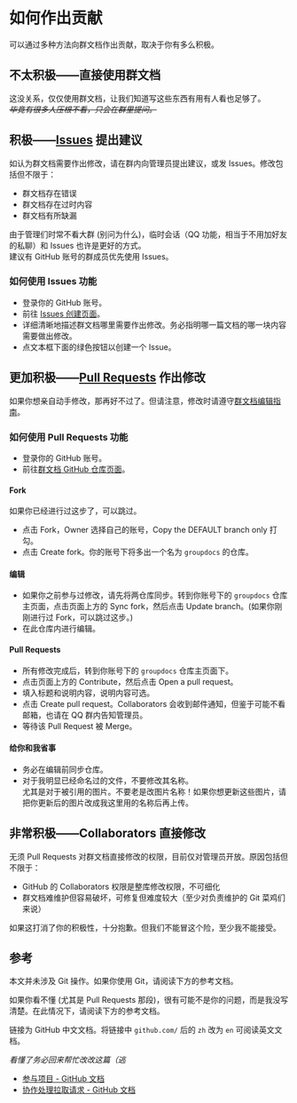 # 如何作出贡献

可以通过多种方法向群文档作出贡献，取决于你有多么积极。

## 不太积极——直接使用群文档

这没关系，仅仅使用群文档，让我们知道写这些东西有用有人看也足够了。  
~~*毕竟有很多人压根不看，只会在群里提问。*~~

## 积极——[Issues](https://github.com/PumpkinJui/groupdocs/issues) 提出建议

如认为群文档需要作出修改，请在群内向管理员提出建议，或发 Issues。修改包括但不限于：

- 群文档存在错误
- 群文档存在过时内容
- 群文档有所缺漏

由于管理们时常不看大群 (别问为什么)，临时会话（QQ 功能，相当于不用加好友的私聊）和 Issues 也许是更好的方式。  
建议有 GitHub 账号的群成员优先使用 Issues。

### 如何使用 Issues 功能

- 登录你的 GitHub 账号。
- 前往 [Issues 创建页面](https://github.com/PumpkinJui/groupdocs/issues)。
- 详细清晰地描述群文档哪里需要作出修改。务必指明哪一篇文档的哪一块内容需要做出修改。
- 点文本框下面的绿色按钮以创建一个 Issue。

## 更加积极——[Pull Requests](https://github.com/PumpkinJui/groupdocs/pulls) 作出修改

如果你想亲自动手修改，那再好不过了。但请注意，修改时请遵守[群文档编辑指南](about/editing_guide.md)。

### 如何使用 Pull Requests 功能

- 登录你的 GitHub 账号。
- 前往[群文档 GitHub 仓库页面](https://github.com/PumpkinJui/groupdocs)。

#### Fork

如果你已经进行过这步了，可以跳过。

- 点击 Fork，Owner 选择自己的账号，Copy the DEFAULT branch only 打勾。
- 点击 Create fork。你的账号下将多出一个名为 `groupdocs` 的仓库。

#### 编辑

- 如果你之前参与过修改，请先将两仓库同步。转到你账号下的 `groupdocs` 仓库主页面，点击页面上方的 Sync fork，然后点击 Update branch。(如果你刚刚进行过 Fork，可以跳过这步。)
- 在此仓库内进行编辑。

#### Pull Requests

- 所有修改完成后，转到你账号下的 `groupdocs` 仓库主页面下。
- 点击页面上方的 Contribute，然后点击 Open a pull request。
- 填入标题和说明内容，说明内容可选。
- 点击 Create pull request。Collaborators 会收到邮件通知，但鉴于可能不看邮箱，也请在 QQ 群内告知管理员。
- 等待该 Pull Request 被 Merge。

#### 给你和我省事

- 务必在编辑前同步仓库。
- 对于我明显已经命名过的文件，不要修改其名称。  
  尤其是对于被引用的图片。不要老是改图片名称！如果你想更新这些图片，请把你更新后的图片改成我这里用的名称后再上传。

## 非常积极——Collaborators 直接修改

无须 Pull Requests 对群文档直接修改的权限，目前仅对管理员开放。原因包括但不限于：

- GitHub 的 Collaborators 权限是整库修改权限，不可细化
- 群文档难维护但容易破坏，可修复但难度较大（至少对负责维护的 Git 菜鸡们来说）

如果这打消了你的积极性，十分抱歉。但我们不能冒这个险，至少我不能接受。

## 参考

本文并未涉及 Git 操作。如果你使用 Git，请阅读下方的参考文档。

如果你看不懂 (尤其是 Pull Requests 那段)，很有可能不是你的问题，而是我没写清楚。在此情况下，请阅读下方的参考文档。

链接为 GitHub 中文文档。将链接中 `github.com/` 后的 `zh` 改为 `en` 可阅读英文文档。

*看懂了务必回来帮忙改改这篇（逃*

- [参与项目 - GitHub 文档](https://docs.github.com/zh/get-started/exploring-projects-on-github/contributing-to-a-project)
- [协作处理拉取请求 - GitHub 文档](https://docs.github.com/zh/pull-requests/collaborating-with-pull-requests)